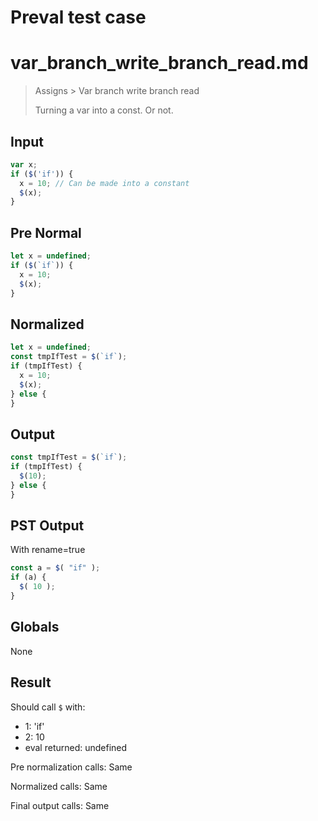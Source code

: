 # Preval test case

# var_branch_write_branch_read.md

> Assigns > Var branch write branch read
>
> Turning a var into a const. Or not.

## Input

`````js filename=intro
var x;
if ($('if')) {
  x = 10; // Can be made into a constant
  $(x);
}
`````

## Pre Normal


`````js filename=intro
let x = undefined;
if ($(`if`)) {
  x = 10;
  $(x);
}
`````

## Normalized


`````js filename=intro
let x = undefined;
const tmpIfTest = $(`if`);
if (tmpIfTest) {
  x = 10;
  $(x);
} else {
}
`````

## Output


`````js filename=intro
const tmpIfTest = $(`if`);
if (tmpIfTest) {
  $(10);
} else {
}
`````

## PST Output

With rename=true

`````js filename=intro
const a = $( "if" );
if (a) {
  $( 10 );
}
`````

## Globals

None

## Result

Should call `$` with:
 - 1: 'if'
 - 2: 10
 - eval returned: undefined

Pre normalization calls: Same

Normalized calls: Same

Final output calls: Same
